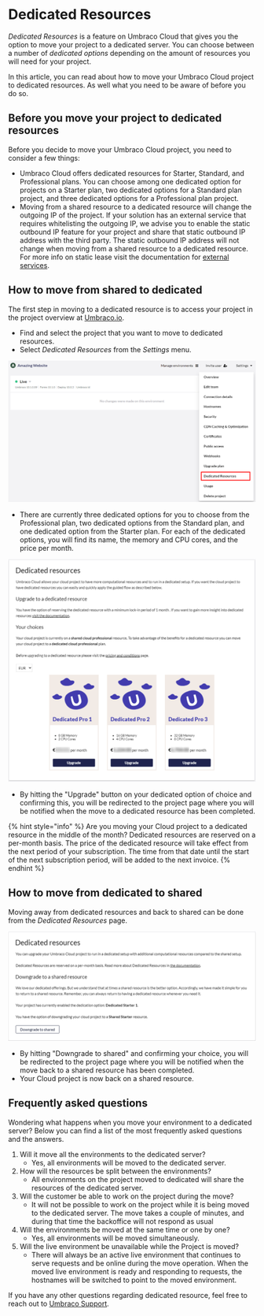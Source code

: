 # Dedicated Resources

_Dedicated Resources_ is a feature on Umbraco Cloud that gives you the option to move your project to a dedicated server. You can choose between a number of _dedicated options_ depending on the amount of resources you will need for your project.

In this article, you can read about how to move your Umbraco Cloud project to dedicated resources. As well what you need to be aware of before you do so.

## Before you move your project to dedicated resources

Before you decide to move your Umbraco Cloud project, you need to consider a few things:

* Umbraco Cloud offers dedicated resources for Starter, Standard, and Professional plans. You can choose among one dedicated option for projects on a Starter plan, two dedicated options for a Standard plan project, and three dedicated options for a Professional plan project.
* Moving from a shared resource to a dedicated resource will change the outgoing IP of the project. If your solution has an external service that requires whitelisting the outgoing IP, we advise you to enable the static outbound IP feature for your project and share that static outbound IP address with the third party. The static outbound IP address will not change when moving from a shared resource to a dedicated resource. For more info on static lease visit the documentation for [external services](external-services.md).

## How to move from shared to dedicated

The first step in moving to a dedicated resource is to access your project in the project overview at [Umbraco.io](https://www.s1.umbraco.io/projects).

* Find and select the project that you want to move to dedicated resources.
* Select _Dedicated Resources_ from the _Settings_ menu.

![Upgrade plan step 1a](../images/Step1a.png)

* There are currently three dedicated options for you to choose from the Professional plan, two dedicated options from the Standard plan, and one dedicated option from the Starter plan. For each of the dedicated options, you will find its name, the memory and CPU cores, and the price per month.

![Upgrade plan step 2a](../images/Step2a.png)

* By hitting the "Upgrade" button on your dedicated option of choice and confirming this, you will be redirected to the project page where you will be notified when the move to a dedicated resource has been completed.

{% hint style="info" %}
Are you moving your Cloud project to a dedicated resource in the middle of the month? Dedicated resources are reserved on a per-month basis. The price of the dedicated resource will take effect from the next period of your subscription. The time from that date until the start of the next subscription period, will be added to the next invoice.
{% endhint %}

## How to move from dedicated to shared

Moving away from dedicated resources and back to shared can be done from the _Dedicated Resources_ page.

![Downgrade](../images/DowngradeA.png)

* By hitting "Downgrade to shared" and confirming your choice, you will be redirected to the project page where you will be notified when the move back to a shared resource has been completed.
* Your Cloud project is now back on a shared resource.


## Frequently asked questions

Wondering what happens when you move your environment to a dedicated server? 
Below you can find a list of the most frequently asked questions and the answers.

1. Will it move all the environments to the dedicated server?
     - Yes, all environments will be moved to the dedicated server.
2. How will the resources be split between the environments?
     - All environments on the project moved to dedicated will share the resources of the dedicated server.
3. Will the customer be able to work on the project during the move?
     - It will not be possible to work on the project while it is being moved to the dedicated server. The move takes a couple of minutes, and during that time the backoffice will not respond as usual
4. Will the environments be moved at the same time or one by one?
     - Yes, all environments will be moved simultaneously. 
5. Will the live environment be unavailable while the Project is moved?
     - There will always be an active live environment that continues to serve requests and be online during the move operation. When the moved live environment is ready and responding to requests, the hostnames will be switched to point to the moved environment.

If you have any other questions regarding dedicated resource, feel free to reach out to [Umbraco Support](mailto:contact@umbraco.com).


